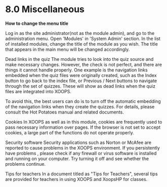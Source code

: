 # 8.0 Miscellaneous
**How to change the menu title**

Log in as the site administrator(not as the module admin), and go to the administration menu. Open 'Modules' in 'System Admin' section. In the list of installed modules, change the title of the module as you wish. The title that appears in the main menu will be changed accordingly.

Dead links in the quiz
The module tries to look into the quiz source and make necessary changes. However, the check is not perfect, and there are things it cannot handle properly. One example is the navigation links embedded when the quiz files were originally created, such as the Index button to go back to the index file, or Previous / Next buttons to navigate through the set of quizzes. These will show as dead links when the quiz files are integrated into XOOPS.

To avoid this, the best users can do is to turn off the automatic embedding of the navigation links when they create the quizzes. For details, please consult the Hot Potatoes manual and related documents.

Cookies
In XOOPS as well as in this module, cookies are frequently used to pass necessary information over pages. If the browser is not set to accept cookies, a large part of the functions do not operate properly.

Security software
Security applications such as Norton or McAfee are reported to cause problems in the XOOPS environment. If you persistently have problems , please check if any firewall or virus software is installed and running on your computer. Try turning it off and see whether the problems continue.

Tips for teachers
In a document titled as "Tips for Teachers", several tips are provided for teachers in using XOOPS and XoopsHP for classes.